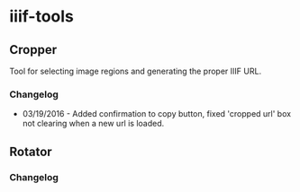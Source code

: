 # iiif-tools
## Cropper
Tool for selecting image regions and generating the proper IIIF URL.
### Changelog
+ 03/19/2016 - Added confirmation to copy button, fixed 'cropped url' box not clearing when a new url is loaded.
## Rotator
### Changelog
